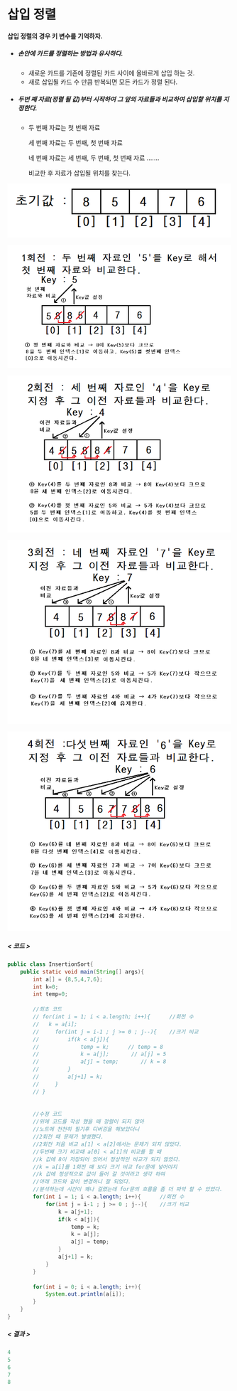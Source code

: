 # 삽입 정렬

#### 삽입 정렬의 경우 키 변수를 기억하자.

- ##### 손안에 카드를 정렬하는 방법과 유사하다.

  - 새로운 카드를 기존에 정렬된 카드 사이에 올바르게 삽입 하는 것.
  - 새로 삽입될 카드 수 만큼 반복되면 모든 카드가 정렬 된다.

- ##### 두번 째 자료(정렬 될 값)부터 시작하여 그 앞의 자료들과 비교하여 삽입할 위치를 지정한다.

  - 두 번째 자료는 첫 번째 자료

    세 번째 자료는 두 번째, 첫 번째 자료

    네 번째 자료는 세 번째, 두 번째, 첫 번째 자료 .......

    비교한 후 자료가 삽입될 위치를 찾는다.



![초기값 설정](https://github.com/supreme9122/TIL/blob/master/img/InsertionSort/초기값%20설정.png)

![1회전](https://github.com/supreme9122/TIL/blob/master/img/InsertionSort/1회전.png)



![2회전](https://github.com/supreme9122/TIL/blob/master/img/InsertionSort/2회전.png)





![3회전](https://github.com/supreme9122/TIL/blob/master/img/InsertionSort/3회전.png)



![4회전](https://github.com/supreme9122/TIL/blob/master/img/InsertionSort/4회전.png)

##### < 코드 >

```java
public class InsertionSort{
    public static void main(String[] args){
        int a[] = {8,5,4,7,6};
        int k=0;
        int temp=0;

        //최초 코드
        // for(int i = 1; i < a.length; i++){      //회전 수 
        //   k = a[i];
        //     for(int j = i-1 ; j >= 0 ; j--){    //크기 비교
        //         if(k < a[j]){
        //             temp = k;      // temp = 8 
        //             k = a[j];       // a[j] = 5
        //             a[j] = temp;       // k = 8
        //         }
        //         a[j+1] = k;
        //     }
        // }


        //수정 코드
        //위에 코드를 작성 했을 때 정렬이 되지 않아
        //노트에 천천히 필기후 디버깅을 해보았더니
        //2회전 때 문제가 발생했다.
        //2회전 처음 비교 a[1] < a[2]에서는 문제가 되지 않았다.
        //두번째 크기 비교때 a[0] < a[1]의 비교를 할 때
        //k 값에 8이 저장되어 있어서 정상적인 비교가 되지 않았다.
        //k = a[i]를 1회전 때 보다 크기 비교 for문에 넣어야지 
        //k 값에 정상적으로 값이 들어 갈 것이라고 생각 하여 
        //아래 코드와 같이 변경하니 잘 되었다.
        //분석하는데 시간이 꽤나 걸렸는데 for문의 흐름을 좀 더 파악 할 수 있었다.
        for(int i = 1; i < a.length; i++){      //회전 수 
            for(int j = i-1 ; j >= 0 ; j--){    //크기 비교
                k = a[j+1];
                if(k < a[j]){
                    temp = k;
                    k = a[j];
                    a[j] = temp;
                }
                a[j+1] = k;
            }
        }

        for(int i = 0; i < a.length; i++){
            System.out.println(a[i]);
        }
    }
}
```

##### < 결과 >

```java
4
5
6
7
8
```

